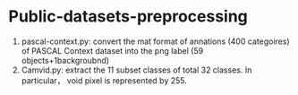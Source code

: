 # Public-datasets-preprocessing
1. pascal-context.py: convert the mat format of annations (400 categoires) of PASCAL Context dataset into the png label (59 objects+1backgroubnd)
2. Camvid.py: extract the 11 subset classes of total 32 classes. In particular， void pixel is represented by 255. 
